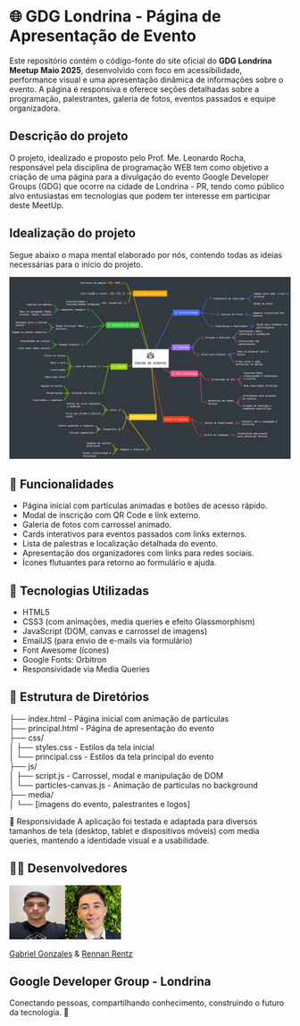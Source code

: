 # 🌐 GDG Londrina - Página de Apresentação de Evento

Este repositório contém o código-fonte do site oficial do **GDG Londrina Meetup Maio 2025**, desenvolvido com foco em acessibilidade, performance visual e uma apresentação dinâmica de informações sobre o evento. A página é responsiva e oferece seções detalhadas sobre a programação, palestrantes, galeria de fotos, eventos passados e equipe organizadora.

## Descrição do projeto

O projeto, idealizado e proposto pelo Prof. Me. Leonardo Rocha, responsável pela disciplina de programação WEB tem como objetivo a criação de uma página para a divulgação do evento Google Developer Groups (GDG) que ocorre na cidade de Londrina - PR, tendo como público alvo entusiastas em tecnologias que podem ter interesse em participar deste MeetUp.

## Idealização do projeto

Segue abaixo o mapa mental elaborado por nós, contendo todas as ideias necessárias para o início do projeto.

![](media/mapa-mental.jpg)

## 🎯 Funcionalidades

- Página inicial com partículas animadas e botões de acesso rápido.
- Modal de inscrição com QR Code e link externo.
- Galeria de fotos com carrossel animado.
- Cards interativos para eventos passados com links externos.
- Lista de palestras e localização detalhada do evento.
- Apresentação dos organizadores com links para redes sociais.
- Ícones flutuantes para retorno ao formulário e ajuda.

## 🧰 Tecnologias Utilizadas

- HTML5
- CSS3 (com animações, media queries e efeito Glassmorphism)
- JavaScript (DOM, canvas e carrossel de imagens)
- EmailJS (para envio de e-mails via formulário)
- Font Awesome (ícones)
- Google Fonts: Orbitron
- Responsividade via Media Queries

## 📁 Estrutura de Diretórios


├── index.html - Página inicial com animação de partículas  
├── principal.html - Página de apresentação do evento  
├── css/  
│ ├── styles.css - Estilos da tela inicial  
│ └── principal.css - Estilos da tela principal do evento  
├── js/  
│ ├── script.js - Carrossel, modal e manipulação de DOM  
│ └── particles-canvas.js - Animação de partículas no background  
├── media/  
│ └── [imagens do evento, palestrantes e logos]  

📱 Responsividade
A aplicação foi testada e adaptada para diversos tamanhos de tela (desktop, tablet e dispositivos móveis) com media queries, mantendo a identidade visual e a usabilidade.

## 🧑‍💻 Desenvolvedores

<img src='dev-gabriel.jpeg' height= 97px width=100px><img src='dev-rennan.jpeg' height= 97px width=100px>

[Gabriel Gonzales](https://www.linkedin.com/in/gabrielpgonzales/)  &    [Rennan Rentz](https://www.linkedin.com/in/rennan-rentz-lopes-da-silva-954353319/)


## Google Developer Group - Londrina  
Conectando pessoas, compartilhando conhecimento, construindo o futuro da tecnologia. 🚀



